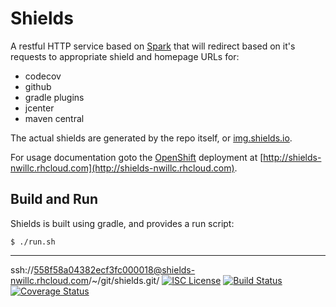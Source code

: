 # Shields
A restful HTTP service based on [Spark](http://sparkjava.com/) that will redirect based on it's requests to appropriate shield and homepage URLs for:

   - codecov
   - github
   - gradle plugins
   - jcenter
   - maven central

The actual shields are generated by the repo itself, or [img.shields.io](https://img.shields.io/badge).

For usage documentation goto the [OpenShift](https://www.openshift.com/) deployment at [http://shields-nwillc.rhcloud.com](http://shields-nwillc.rhcloud.com).

## Build and Run
Shields is built using gradle, and provides a run script:

    $ ./run.sh

-----
ssh://558f58a04382ecf3fc000018@shields-nwillc.rhcloud.com/~/git/shields.git/
[![ISC License](https://img.shields.io/badge/license-ISC-brightgreen.svg?style=flat)](https://tldrlegal.com/license/-isc-license)
[![Build Status](https://travis-ci.org/nwillc/shields.svg?branch=master)](https://travis-ci.org/nwillc/shields)
[![Coverage Status](http://shields-nwillc.rhcloud.com/shield/codecov?path=github/nwillc&package=shields)](http://shields-nwillc.rhcloud.com/homepage/codecov?path=github/nwillc&package=shields)

